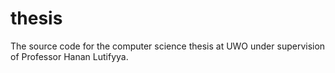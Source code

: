 # thesis
The source code for the computer science thesis at UWO under supervision of Professor Hanan Lutifyya.
